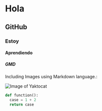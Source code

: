 # Hola
## GitHub
### Estoy 
#### Aprendiendo 
##### GMD

Including Images using Markdown language.:

![Image of Yaktocat](https://octodex.github.com/images/yaktocat.png)

``` python
def function():
  case = 1 + 2
  return case
```
